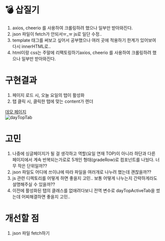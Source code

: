 # 💣 삽질기
1. axios, cheerio 를 사용하여 크롤링하려 했으나 일부만 받아와진다.
2. json 파일이 fetch가 안되서ㅠ_ㅠ js로 일단 수정..
3. template 태그를 써보고 싶어서 공부했으나 여러 곳에 적용하기 한계가 있어보여 다시 innerHTML로..
4. html이랑 css는 주말에 리팩토링하기axios, cheerio 를 사용하여 크롤링하려 했으나 일부만 받아와진다.


# 구현결과
1. 페이지 로드 시, 오늘 요일의 탭이 활성화
2. 탭 클릭 시, 클릭한 탭에 맞는 content가 렌더

[데모 페이지](https://jindonyy.github.io/fe-kakaopage/webtoon.html)  
![dayTopTab](https://user-images.githubusercontent.com/17706346/154622871-9c76c544-6c4e-4e6a-8121-07cfc4381746.gif)

# 고민
1. 나중에 싱글페이지가 될 걸 생각하고 역할(요일 연재 TOP)이 아니라 하단과 다른 페이지에서 계속 반복되는가로로 5개인 형태(gradeRow)로 컴포넌트를 나눴다. 너무 작은 단위일까??
2. json 파일도 어디에 쓰이냐에 따라 파일을 여러개로 나누려 했는데 괜찮을까??
3. js 관련 디렉토리를 어떻게 하면 좋을지 고민.. 보통 어떻게 나누는지 간략하게라도 설명해주실 수 있을까??
4. 이전에 활성화된 탭의 클래스를 없애려다보니 전역 변수로 dayTopActiveTab을 썼는데 어찌해결하면 좋을지 고민..


# 개선할 점
1. json 파일 fetch하기